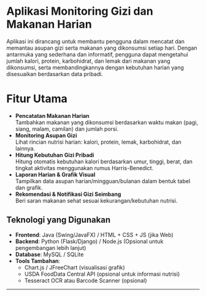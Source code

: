 # Aplikasi Monitoring Gizi dan Makanan Harian

Aplikasi ini dirancang untuk membantu pengguna dalam mencatat dan memantau asupan gizi serta makanan yang dikonsumsi setiap hari. Dengan antarmuka yang sederhana dan informatif, pengguna dapat mengetahui jumlah kalori, protein, karbohidrat, dan lemak dari makanan yang dikonsumsi, serta membandingkannya dengan kebutuhan harian yang disesuaikan berdasarkan data pribadi.

# Fitur Utama

- **Pencatatan Makanan Harian**  
  Tambahkan makanan yang dikonsumsi berdasarkan waktu makan (pagi, siang, malam, camilan) dan jumlah porsi.
-  **Monitoring Asupan Gizi**  
  Lihat rincian nutrisi harian: kalori, protein, lemak, karbohidrat, dan lainnya.
-  **Hitung Kebutuhan Gizi Pribadi**  
  Hitung otomatis kebutuhan kalori berdasarkan umur, tinggi, berat, dan tingkat aktivitas menggunakan rumus Harris-Benedict.
-  **Laporan Harian & Grafik Visual**  
  Tampilkan data asupan harian/mingguan/bulanan dalam bentuk tabel dan grafik.
-  **Rekomendasi & Notifikasi Gizi Seimbang**  
  Beri saran makanan sehat sesuai kekurangan/kebutuhan nutrisi.

##  Teknologi yang Digunakan

- **Frontend**: Java (Swing/JavaFX) / HTML + CSS + JS (jika Web)
- **Backend**: Python (Flask/Django) / Node.js (Opsional untuk pengembangan lebih lanjut)
- **Database**: MySQL / SQLite
- **Tools Tambahan**:
  - Chart.js / JFreeChart (visualisasi grafik)
  - USDA FoodData Central API (opsional untuk informasi nutrisi)
  - Tesseract OCR atau Barcode Scanner (opsional)

---



